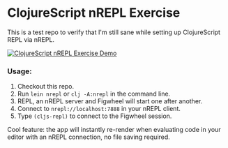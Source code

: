 # ClojureScript nREPL Exercise

This is a test repo to verify that I'm still sane while setting up ClojureScript REPL via nREPL.

[![ClojureScript nREPL Exercise Demo](https://img.youtube.com/vi/r_ps849l-xk/0.jpg)](https://www.youtube.com/watch?v=r_ps849l-xk)

### Usage:

1. Checkout this repo.
1. Run `lein nrepl` or `clj -A:nrepl` in the command line.
1. REPL, an nREPL server and Figwheel will start one after another.
1. Connect to `nrepl://localhost:7888` in your nREPL client.
1. Type `(cljs-repl)` to connect to the Figwheel session.

Cool feature: the app will instantly re-render when evaluating code in your editor with an nREPL connection, no file saving required.

